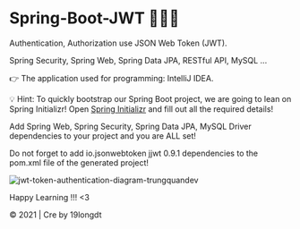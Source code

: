 # Spring-Boot-JWT 🌱🌱🌱
Authentication, Authorization use  JSON Web Token (JWT). 

Spring Security, Spring Web, Spring Data JPA, RESTful API, MySQL ...


👉 The application used for programming: IntelliJ IDEA.

💡 Hint: To quickly bootstrap our Spring Boot project, we are going to lean on Spring Initializr! Open [Spring Initializr](https://start.spring.io/) and fill out all the required details!

Add Spring Web, Spring Security, Spring Data JPA, MySQL Driver dependencies to your project and you are ALL set!

Do not forget to add <dependency>
  <groupId>io.jsonwebtoken</groupId>
  <artifactId>jjwt</artifactId>
  <version>0.9.1</version>
</dependency> dependencies to the pom.xml file of the generated project!



![jwt-token-authentication-diagram-trungquandev](https://user-images.githubusercontent.com/66809586/128239978-dde90298-cb4c-4476-9a9e-0f1866fc67c4.jpg)

Happy Learning !!! <3

© 2021 | Cre by 19longdt


